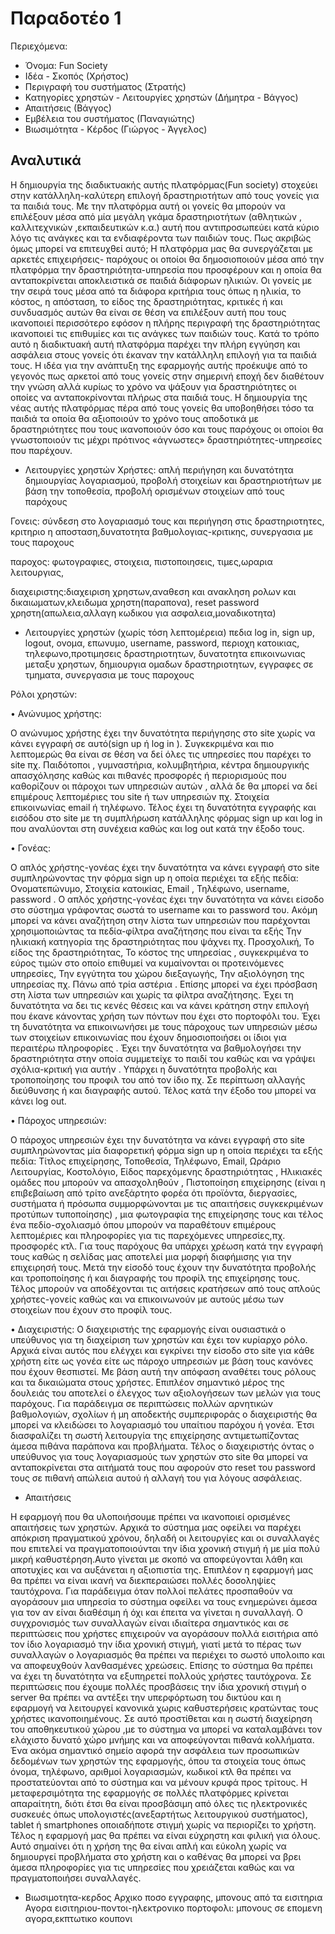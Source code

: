 # Παραδοτέο 1

Περιεχόμενα:
* Όνομα: Fun Society
* Ιδέα - Σκοπός (Χρήστος)
* Περιγραφή του συστήματος (Στρατής)
* Κατηγορίες χρηστών - Λειτουργίες χρηστών (Δήμητρα - Βάγγος)
* Απαιτήσεις (Βάγγος)
* Εμβέλεια του συστήματος (Παναγιώτης)
* Βιωσιμότητα - Κέρδος (Γιώργος - Άγγελος)

## Αναλυτικά

   Η δημιουργία της διαδικτυακής αυτής  πλατφόρμας(Fun society) στοχεύει στην κατάλληλη-καλύτερη επιλογή δραστηριοτήτων από τους γονείς για τα παιδιά τους. Με την πλατφόρμα αυτή οι γονείς  θα μπορούν να επιλέξουν μέσα από μία μεγάλη γκάμα δραστηριοτήτων  (αθλητικών , καλλιτεχνικών ,εκπαιδευτικών κ.α.) αυτή που αντιπροσωπεύει κατά κύριο λόγο τις ανάγκες και τα ενδιαφέροντα των παιδιών τους. Πως ακριβώς όμως μπορεί να επιτευχθεί αυτό;                                                                                                            Η πλατφόρμα μας θα συνεργάζεται με αρκετές επιχειρήσεις- παρόχους οι οποίοι θα δημοσιοποιούν  μέσα από την πλατφόρμα την δραστηριότητα-υπηρεσία που προσφέρουν και η οποία θα ανταποκρίνεται αποκλειστικά σε παιδιά διάφορων ηλικιών. Οι γονείς με την σειρά τους μέσα από τα διάφορα κριτήρια τους όπως η ηλικία, το κόστος, η απόσταση, το είδος της δραστηριότητας, κριτικές ή και συνδυασμός αυτών θα είναι σε θέση να επιλέξουν αυτή που τους ικανοποιεί περισσότερο εφόσον η πλήρης περιγραφή της δραστηριότητας ικανοποιεί τις επιθυμίες και τις ανάγκες των παιδιών τους. Κατά το τρόπο αυτό η διαδικτυακή αυτή πλατφόρμα παρέχει την πλήρη εγγύηση και ασφάλεια στους γονείς ότι έκαναν την κατάλληλη επιλογή για τα παιδιά τους. Η ιδέα για την ανάπτυξη της εφαρμογής  αυτής προέκυψε από το γεγονός πως αρκετοί από τους γονείς στην σημερινή εποχή δεν διαθέτουν την γνώση αλλά κυρίως το χρόνο να ψάξουν για δραστηριότητες οι οποίες να ανταποκρίνονται πλήρως στα παιδιά τους. Η δημιουργία της νέας αυτής πλατφόρμας πέρα από τους γονείς θα υποβοηθήσει τόσο τα παιδιά τα οποία θα αξιοποιούν το χρόνο τους αποδοτικά με δραστηριότητες που τους ικανοποιούν όσο και τους παρόχους οι οποίοι θα γνωστοποιούν τις μέχρι πρότινος «άγνωστες» δραστηριότητες-υπηρεσίες που παρέχουν.



* Λειτουργίες χρηστών
Χρήστες: απλή περιήγηση και δυνατότητα δημιουργίας λογαριασμού, προβολή στοιχείων και δραστηριοτήτων με βάση την τοποθεσία, προβολή ορισμένων στοιχείων από τους παρόχους

Γονεις: σύνδεση στο λογαριασμό τους και περιήγηση στις δραστηριοτητες, κριτηριο η αποσταση,δυνατοτητα βαθμολογιας-κριτικης, συνεργασια με τους παροχους

παροχος: φωτογραφιες, στοιχεια, πιστοποιησεις, τιμες,ωραρια λειτουργιας,

διαχειριστης:διαχειριση χρηστων,αναθεση και ανακληση ρολων και δικαιωματων,κλειδωμα χρηστη(παραπονα), reset password χρηστη(απωλεια,αλλαγη κωδικου για ασφαλεια,μοναδικοτητα)


* Λειτουργίες χρηστών (χωρίς τόση λεπτομέρεια)
πεδια log in, sign up, logout, ονομα, επωνυμο, username, password, περιοχη κατοικιας, τηλεφωνο,προτιμησεις δραστηριοτητων, δυνατοτητα επικοινωνιας μεταξυ χρηστων, δημιουργια ομαδων δραστηριοτητων, εγγραφες σε τμηματα, συνεργασια με τους παροχους

Ρόλοι χρηστών:

•	Ανώνυμος χρήστης:

Ο ανώνυμος χρήστης έχει την δυνατότητα περιήγησης στο site χωρίς να κάνει εγγραφή σε αυτό(sign up ή log in ). Συγκεκριμένα και πιο λεπτομερώς θα είναι σε θέση να δεί όλες τις υπηρεσίες που παρέχει το site πχ. Παιδότοποι , γυμναστήρια, κολυμβητήρια, κέντρα δημιουργικής απασχόλησης καθώς και πιθανές προσφορές ή περιορισμούς που καθορίζουν οι πάροχοι των υπηρεσιών αυτών , αλλά δε θα μπορεί να δεί επιμέρους λεπτομέριες του site  ή των υπηρεσιών πχ. Στοιχεία επικοινωνίας email  ή τηλέφωνο. Τέλος έχει τη δυνατότητα εγγραφής και εισόδου στο site με τη συμπλήρωση κατάλληλης φόρμας sign up και log in που αναλύονται στη συνέχεια καθώς και log out κατά την έξοδο τους.

•	Γονέας:

Ο απλός χρήστης-γονέας έχει την δυνατότητα να κάνει εγγραφή στο site συμπληρώνοντας την φόρμα sign up η οποία περιέχει τα εξής πεδία:
	Ονοματεπώνυμο,
	Στοιχεία κατοικίας,
	Εmail ,
	Τηλέφωνο,
	username,
	password .
Ο απλός χρήστης-γονέας έχει την δυνατότητα να κάνει είσοδο στο σύστημα γράφοντας σωστά το username και το password του.
Ακόμη μπορεί να κάνει αναζήτηση στην λίστα των υπηρεσιών που παρέχονται χρησιμοποιώντας τα πεδία-φίλτρα αναζήτησης που είναι τα εξής
	Την ηλικιακή κατηγορία της δραστηριότητας που ψάχνει πχ. Προσχολική,
	Το είδος της δραστηριότητας,
	Το κόστος της υπηρεσίας , συγκεκριμένα το εύρος τιμών στο οποίο επιθυμεί να κυμαίνονται οι προτεινόμενες υπηρεσίες,
	Την εγγύτητα του χώρου διεξαγωγής,
	Την αξιολόγηση της υπηρεσίας πχ. Πάνω από τρία αστέρια .
Επίσης μπορεί να έχει πρόσβαση στη λίστα των υπηρεσιών και χωρίς τα φίλτρα αναζήτησης.
Έχει τη δυνατότητα να δει τις κενές θέσεις και να κάνει κράτηση στην επιλογή που έκανε κάνοντας χρήση των πόντων που έχει στο πορτοφόλι του.
Έχει τη δυνατότητα να επικοινωνήσει με τους πάροχους των υπηρεσιών μέσω των στοιχείων επικοινωνίας που έχουν δημοσιοποιήσει οι ίδιοι για περαιτέρω πληροφορίες .
Έχει την δυνατότητα να βαθμολογήσει την δραστηριότητα στην οποία συμμετείχε το παιδί του καθώς και να γράψει σχόλια-κριτική για αυτήν .
Υπάρχει η δυνατότητα προβολής και τροποποίησης του προφιλ του από τον ίδιο πχ. Σε περίπτωση αλλαγής διεύθυνσης ή και διαγραφής αυτού.
Τέλος κατά την έξοδο του μπορεί να κάνει log out.

•	Πάροχος υπηρεσιών:

Ο πάροχος υπηρεσιών έχει την δυνατότητα να κάνει εγγραφή στο site συμπληρώνοντας μία διαφορετική φόρμα sign up η οποία περιέχει τα εξής πεδία:
Τίτλος επιχείρησης, Τοποθεσία, Τηλέφωνο, Email, Ωράριο Λειτουργίας, Κοστολόγιο, Είδος παρεχόμενης δραστηριότητας , Ηλικιακές ομάδες που μπορούν να απασχοληθούν , Πιστοποίηση επιχείρησης (είναι η επιβεβαίωση από τρίτο ανεξάρτητο φορέα ότι προϊόντα, διεργασίες, συστήματα ή πρόσωπα συμμορφώνονται µε τις απαιτήσεις συγκεκριμένων προτύπων τυποποίησης) , μια φωτογραφία της επιχείρησης τους και τέλος ένα πεδίο-σχολιασμό όπου μπορούν να παραθέτουν επιμέρους λεπτομέριες και πληροφορίες για τις παρεχόμενες υπηρεσίες,πχ. προσφορές κτλ. Για τους παρόχους θα υπάρχει χρέωση κατά την εγγραφή τους καθώς η σελίδας μας αποτελεί μια μορφή διαφήμισης για την επιχειρησή τους.  Μετά την είσοδό τους έχουν την δυνατότητα προβολής και τροποποίησης ή και διαγραφής του προφίλ της επιχείρησης τους. Τέλος μπορούν να αποδέχονται τις αιτήσεις κρατήσεων από τους απλούς χρήστες-γονείς καθώς και να επικοινωνούν με αυτούς μέσω των στοιχείων που έχουν στο προφίλ τους. 

•	Διαχειριστής:
Ο διαχειριστής της εφαρμογής είναι ουσιαστικά ο υπεύθυνος για τη διαχείριση των χρηστών και έχει τον κυρίαρχο ρόλο. Αρχικά είναι αυτός που ελέγχει και εγκρίνει την είσοδο στο site για κάθε χρήστη είτε ως γονέα είτε ως πάροχο υπηρεσιών με βάση τους κανόνες που έχουν θεσπιστεί. Με βάση αυτή την απόφαση αναθέτει τους ρόλους και τα δικαιώματα στους χρήστες. Επιπλέον σημαντικό μέρος της δουλειάς του αποτελεί ο έλεγχος των αξιολογήσεων των μελών για τους παρόχους. Για παράδειγμα σε περιπτώσεις πολλών αρνητικών βαθμολογιών, σχολίων ή μη αποδεκτής συμπεριφοράς ο διαχειριστής θα μπορεί να κλειδώσει το λογαριασμό του υπαίτιου παρόχου ή γονέα. Έτσι διασφαλίζει τη σωστή λειτουργία της επιχείρησης αντιμετωπίζοντας άμεσα πιθάνα παράπονα και προβλήματα. Τέλος ο διαχειριστής όντας ο υπεύθυνος για τους λογαριασμούς των χρηστών στο site θα μπορεί να ανταποκρίνεται στα αιτήματά τους που αφορούν στο reset του password τους σε πιθανή απώλεια αυτού ή αλλαγή του για λόγους ασφάλειας.



* Απαιτήσεις

Η εφαρμογή που θα υλοποιήσουμε πρέπει να ικανοποιεί ορισμένες απαιτήσεις των χρηστών. Αρχικά το σύστημα μας οφείλει να παρέχει απόκριση πραγματικού χρόνου, δηλαδή οι λειτουργίες και οι συναλλαγές που επιτελεί να πραγματοποιούνται την ίδια χρονική στιγμή ή με μία πολύ μικρή καθυστέρηση.Αυτο γίνεται με σκοπό να αποφεύγονται λάθη και αποτυχίες και να αυξάνεται η αξιοπιστία της. Επιπλέον  η εφαρμογή μας θα πρέπει να είναι ικανή να διεκπεραιώσει πολλές δοσοληψίες ταυτόχρονα. Για παράδειγμα όταν πολλοί πελάτες προσπαθούν να αγοράσουν μια υπηρεσία το σύστημα οφείλει να τους ενημερώνει άμεσα για τον αν είναι διαθέσιμη ή όχι και έπειτα να γίνεται η συναλλαγή. Ο συγχρονισμός των συναλλαγών είναι ιδιαίτερα σημαντικός και σε περιπτώσεις που χρήστες επιχειρούν να αγοράσουν πολλά εισιτήρια από τον ίδιο λογαριασμό την ίδια χρονική στιγμή, γιατί μετά το πέρας των συναλλαγών ο λογαριασμός θα πρέπει να περιέχει το σωστό υπολοιπο και να αποφευχθούν λανθασμένες χρεώσεις. Επίσης το σύστημα θα πρέπει να έχει τη δυνατότητα να εξυπηρετεί πολλούς χρήστες ταυτόχρονα. Σε περιπτώσεις που έχουμε πολλές προσβάσεις την ίδια χρονική στιγμή ο server θα πρέπει να αντέξει την υπερφόρτωση του δικτύου και η εφαρμογή να λειτουργεί κανονικά χωρις καθυστερήσεις κρατώντας τους χρήστες ικανοποιημένους. Σε αυτό προστίθεται και η σωστή διαχείρηση του αποθηκευτικού χώρου ,με το σύστημα να μπορεί να καταλαμβάνει τον ελάχιστο δυνατό χώρο μνήμης και να αποφεύγονται πιθανά κολλήματα. Ένα ακόμα σημαντικό σημείο αφορά την ασφάλεια των προσωπικών δεδομένων των χρηστών της εφαρμογής, όπου τα στοιχεία τους όπως όνομα, τηλέφωνο, αριθμοί λογαριασμών, κωδικοί κτλ θα πρέπει να προστατεύονται από το σύστημα και να μένουν κρυφά προς τρίτους. Η μεταφερσιμότητα της εφαρμογής σε πολλές πλατφόρμες κρίνεται απαραίτητη, διότι έτσι θα είναι προσβάσιμη από όλες τις ηλεκτρονικές συσκευές όπως υπολογιστές(ανεξαρτήτως λειτουργικού συστήματος), tablet ή smartphones οποιαδήποτε στιγμή χωρίς να περιορίζει το χρήστη. Τέλος η εφαρμογή μας θα πρέπει να είναι εύχρηστη και φιλική για όλους. Αυτό σημαίνει ότι η χρήση της θα είναι απλή και εύκολη χωρίς να δημιουργεί προβλήματα στο χρήστη και ο καθένας θα μπορεί να βρει άμεσα πληροφορίες για τις υπηρεσίες που χρειάζεται καθώς και να πραγματοποιήσει συναλλαγές.

* Βιωσιμοτητα-κερδος
Αρχικο ποσο εγγραφης, μπονους από τα εισιτηρια
Αγορα εισιτηριου-ποντοι-ηλεκτρονικο πορτοφολι: μπονους σε επομενη αγορα,εκπτωτικο κουπονι
